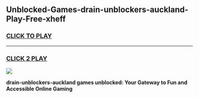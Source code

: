 
## Unblocked-Games-drain-unblockers-auckland-Play-Free-xheff
<h3>
<a href="https://premium76.site?title=drain-unblockers-auckland&ref=12A">CLICK TO PLAY</a></h3>
<hr>

<h3>
<a href="https://premium76.site?title=drain-unblockers-auckland&ref=12A">CLICK 2 PLAY</a>
  
</h3>

<a href="https://premium76.site?title=drain-unblockers-auckland&ref=12A"><img src="https://clearcache.store/games.png"></a>


**drain-unblockers-auckland games unblocked: Your Gateway to Fun and Accessible Online Gaming**
